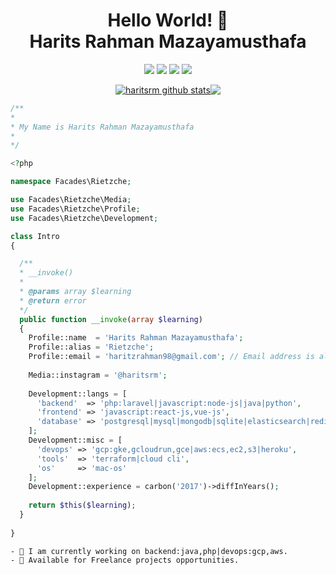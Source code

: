 <h1 align=center> Hello World! 👋 </br> Harits Rahman Mazayamusthafa</h1>
<p align=center>
  <img src="https://img.shields.io/discord/980034204236668958?style=flat" />
  <img src="https://img.shields.io/github/followers/haritsrm?style=flat" />
  <a href="https://github.com/sponsors/haritsrm"><img src="https://img.shields.io/static/v1?label=Sponsor%haritsrm&message=%E2%9D%A4&logo=GitHub" /></a>
  <img src="https://visitor-badge.laobi.icu/badge?page_id=haritsrm.haritsrm" />
</p>
<!--
**haritsrm/haritsrm** is a ✨ _special_ ✨ repository because its `README.md` (this file) appears on your GitHub profile.

Here are some ideas to get you started:

- 🔭 I’m currently working on ...
- 🌱 I’m currently learning ...
- 👯 I’m looking to collaborate on ...
- 🤔 I’m looking for help with ...
- 💬 Ask me about ...
- 📫 How to reach me: ...
- 😄 Pronouns: ...
- ⚡ Fun fact: ...
-->

<!-- ![](https://github.com/haritsrm/haritsrm/blob/main/header.png) -->

<p align=center>
<a href="https://github.com/haritsrm"><img align="center" src="https://github-readme-stats.vercel.app/api?username=haritsrm&show_icons=true&theme=nord&hide_border=true&hide_title=true&count_private=true&include_all_commits=true&show_owner=true" alt="haritsrm github stats" /></a><a href="https://github.com/haritsrm"><img align="center" src="https://github-readme-stats.vercel.app/api/top-langs/?username=haritsrm&layout=compact&theme=nord&hide_border=true&hide=CSS,HTML,Blade&count_private=true&langs_count=6" /></a>
</p>

```php
/**
*
* My Name is Harits Rahman Mazayamusthafa
*
*/

<?php

namespace Facades\Rietzche;

use Facades\Rietzche\Media;
use Facades\Rietzche\Profile;
use Facades\Rietzche\Development;

class Intro
{

  /**
  * __invoke()
  * 
  * @params array $learning
  * @return error
  */
  public function __invoke(array $learning)
  {
    Profile::name  = 'Harits Rahman Mazayamusthafa';
    Profile::alias = 'Rietzche';
    Profile::email = 'haritzrahman98@gmail.com'; // Email address is already taken
    
    Media::instagram = '@haritsrm';
    
    Development::langs = [
      'backend'  => 'php:laravel|javascript:node-js|java|python',
      'frontend' => 'javascript:react-js,vue-js',
      'database' => 'postgresql|mysql|mongodb|sqlite|elasticsearch|redis'
    ];
    Development::misc = [
      'devops' => 'gcp:gke,gcloudrun,gce|aws:ecs,ec2,s3|heroku',
      'tools'  => 'terraform|cloud cli',
      'os'     => 'mac-os'
    ];
    Development::experience = carbon('2017')->diffInYears();
    
    return $this($learning);
  }
  
}

```

```
- 🥱 I am currently working on backend:java,php|devops:gcp,aws.
- 🚀 Available for Freelance projects opportunities.
```
